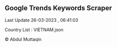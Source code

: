 

## Google Trends Keywords Scraper 
 
Last Update 26-03-2023 , 06:41:03

Country List :
VIETNAM.json



© Abdul Muttaqin 
